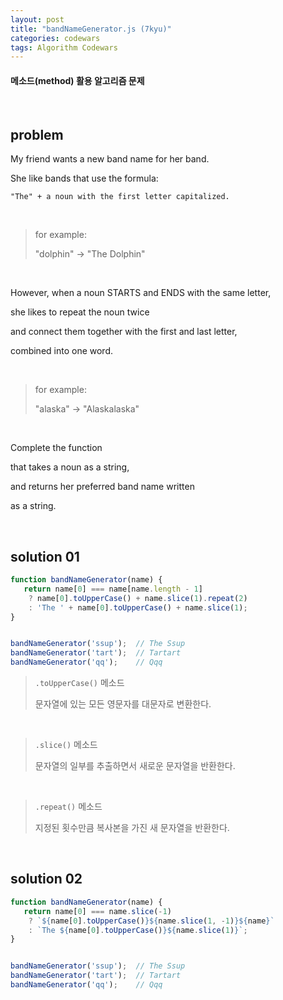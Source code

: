 ```yaml
---
layout: post
title: "bandNameGenerator.js (7kyu)"
categories: codewars
tags: Algorithm Codewars
---
```


#### 메소드(method) 활용 알고리즘 문제

<br>

## problem

My friend wants a new band name for her band.

She like bands that use the formula:

`"The" + a noun with the first letter capitalized.`

<br>

> for example:
>
> "dolphin" -> "The Dolphin"

<br>

However, when a noun STARTS and ENDS with the same letter,

she likes to repeat the noun twice

and connect them together with the first and last letter,

combined into one word.

<br>

> for example:
>
> "alaska" -> "Alaskalaska"

<br>

Complete the function

that takes a noun as a string,

and returns her preferred band name written

as a string.

<br>

## solution 01

```javascript
function bandNameGenerator(name) {
   return name[0] === name[name.length - 1]
   	? name[0].toUpperCase() + name.slice(1).repeat(2)
   	: 'The ' + name[0].toUpperCase() + name.slice(1);
}


bandNameGenerator('ssup');	// The Ssup
bandNameGenerator('tart');	// Tartart
bandNameGenerator('qq');	// Qqq
```

> `.toUpperCase()` 메소드
>
> 문자열에 있는 모든 영문자를 대문자로 변환한다.

<br>

> `.slice()` 메소드
>
> 문자열의 일부를 추출하면서 새로운 문자열을 반환한다.

<br>

> `.repeat()` 메소드
>
> 지정된 횟수만큼 복사본을 가진 새 문자열을 반환한다.

<br>

## solution 02

```javascript
function bandNameGenerator(name) {
   return name[0] === name.slice(-1)
   	? `${name[0].toUpperCase()}${name.slice(1, -1)}${name}`
   	: `The ${name[0].toUpperCase()}${name.slice(1)}`;
}


bandNameGenerator('ssup');	// The Ssup
bandNameGenerator('tart');	// Tartart
bandNameGenerator('qq');	// Qqq
```

